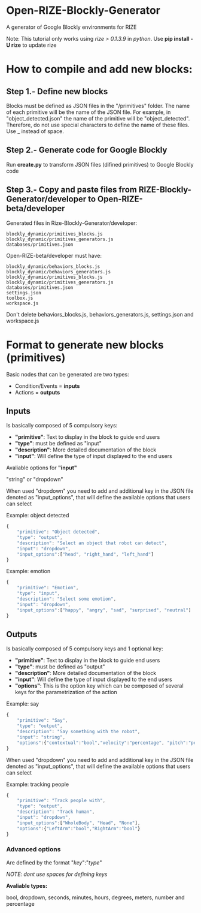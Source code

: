 # Open-RIZE-Blockly-Generator

A generator of Google Blockly environments for RIZE

Note: This tutorial only works using *rize > 0.1.3.9* in *python*. Use **pip install -U rize** to update rize

# How to compile and add new blocks:

## Step 1.-  Define new blocks 

Blocks must be defined as JSON files in the "/primitives" folder. 
The name of each primitive will be the name of the JSON file. 
For example, in "object_detected.json" the name of the primitive will be "object_detected".
Therefore, do not use special characters to define the name of these files. 
Use _ instead of space.

## Step 2.- Generate code for Google Blockly 

Run **create.py**  to transform JSON files (difined primitives) to Google Blockly code

## Step 3.- Copy and paste files from RIZE-Blockly-Generator/developer to Open-RIZE-beta/developer

Generated files in Rize-Blockly-Generator/developer:

```
blockly_dynamic/primitives_blocks.js
blockly_dynamic/primitives_generators.js
databases/primitives.json
```

Open-RIZE-beta/developer must have:

```
blockly_dynamic/behaviors_blocks.js
blockly_dynamic/behaviors_generators.js
blockly_dynamic/primitives_blocks.js
blockly_dynamic/primitives_generators.js
databases/primitives.json
settings.json
toolbox.js
workspace.js
```
Don't delete behaviors_blocks.js, behaviors_generators.js, settings.json and workspace.js

# Format to generate new blocks (primitives)

Basic nodes that can be generated are two types:

- Condition/Events = **inputs**
- Actions = **outputs**

## Inputs

Is basically composed of 5 compulsory keys: 
- **"primitive"**: Text to display in the block to guide end users
- **"type"**: must be defined as "input"
- **"description"**: More detailed documentation of the block
- **"input"**: Will define the type of input displayed to the end users

Avaliable options for **"input"**

"string" or "dropdown"

When used "dropdown" you need to add and additional key in the JSON file denoted as "input_options", that will define the available options that users can select

Example: object detected

```javascript
{
    "primitive": "Object detected",
    "type": "output",
    "description": "Select an object that robot can detect",
    "input": "dropdown",
    "input_options":["head", "right_hand", "left_hand"]
}
```

Example: emotion

```javascript
{
    "primitive": "Emotion",
    "type": "input",
    "description": "Select some emotion",
    "input": "dropdown",
    "input_options":["happy", "angry", "sad", "surprised", "neutral"]
}
```

## Outputs

Is basically composed of 5 compulsory keys and 1 optional key: 
- **"primitive"**: Text to display in the block to guide end users
- **"type"**: must be defined as "output"
- **"description"**: More detailed documentation of the block
- **"input"**: Will define the type of input displayed to the end users
- **"options"**: This is the option key which can be composed of several keys for the parametrization of the action


Example: say

```javascript
{
    "primitive": "Say",
    "type": "output",
    "description": "Say something with the robot",
    "input": "string",
    "options":{"contextual":"bool","velocity":"percentage", "pitch":"percentage"}
}
```

When used "dropdown" you need to add and additional key in the JSON file denoted as "input_options", that will define the available options that users can select

Example: tracking people
```javascript
{
    "primitive": "Track people with",
    "type": "output",
    "description": "Track human",
    "input": "dropdown",
    "input_options":["WholeBody", "Head", "None"],
    "options":{"LeftArm":"bool","RightArm":"bool"}
}
```

### Advanced options

Are defined by the format "*key*":"*type*"

*NOTE: dont use spaces for defining keys*

**Avaliable types:**

bool, dropdown, seconds, minutes, hours, degrees, meters, number and percentage




